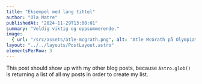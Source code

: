 ```yaml
---
title: "Eksempel med lang tittel"
author: "Ola Matre"
publishedAt: "2024-11-29T13:00:01"
summary: "Veldig viktig og oppsummerende."
image:
  { url: "/src/assets/atle-mcgrath.png", alt: "Atle McGrath på Olympiatoppen" }
layout: "../../layouts/PostLayout.astro"
elementsPerRow: 3
---
```


This post should show up with my other blog posts, because `Astro.glob()` is returning a list of all my posts in order to create my list.
